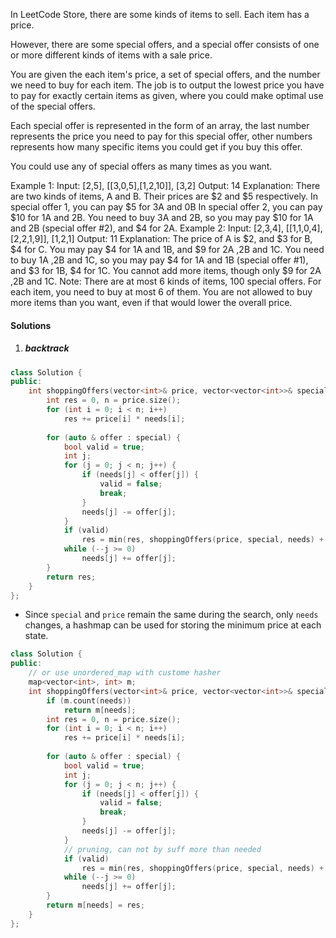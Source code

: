 In LeetCode Store, there are some kinds of items to sell. Each item has a price.

However, there are some special offers, and a special offer consists of one or more different kinds of items with a sale price.

You are given the each item's price, a set of special offers, and the number we need to buy for each item. The job is to output the lowest price you have to pay for exactly certain items as given, where you could make optimal use of the special offers.

Each special offer is represented in the form of an array, the last number represents the price you need to pay for this special offer, other numbers represents how many specific items you could get if you buy this offer.

You could use any of special offers as many times as you want.

Example 1:
Input: [2,5], [[3,0,5],[1,2,10]], [3,2]
Output: 14
Explanation: 
There are two kinds of items, A and B. Their prices are $2 and $5 respectively. 
In special offer 1, you can pay $5 for 3A and 0B
In special offer 2, you can pay $10 for 1A and 2B. 
You need to buy 3A and 2B, so you may pay $10 for 1A and 2B (special offer #2), and $4 for 2A.
Example 2:
Input: [2,3,4], [[1,1,0,4],[2,2,1,9]], [1,2,1]
Output: 11
Explanation: 
The price of A is $2, and $3 for B, $4 for C. 
You may pay $4 for 1A and 1B, and $9 for 2A ,2B and 1C. 
You need to buy 1A ,2B and 1C, so you may pay $4 for 1A and 1B (special offer #1), and $3 for 1B, $4 for 1C. 
You cannot add more items, though only $9 for 2A ,2B and 1C.
Note:
There are at most 6 kinds of items, 100 special offers.
For each item, you need to buy at most 6 of them.
You are not allowed to buy more items than you want, even if that would lower the overall price.

#### Solutions

1. ##### backtrack

```cpp
class Solution {
public:
    int shoppingOffers(vector<int>& price, vector<vector<int>>& special, vector<int>& needs) {
        int res = 0, n = price.size();
        for (int i = 0; i < n; i++)
            res += price[i] * needs[i];
        
        for (auto & offer : special) {
            bool valid = true;
            int j;
            for (j = 0; j < n; j++) {
                if (needs[j] < offer[j]) {
                    valid = false;
                    break;
                }
                needs[j] -= offer[j];
            }
            if (valid)
                res = min(res, shoppingOffers(price, special, needs) + offer.back());
            while (--j >= 0)
                needs[j] += offer[j];
        }
        return res;
    }
};
```


- Since `special` and `price` remain the same during the search, only `needs` changes, a hashmap can be used for storing the minimum price at each state. 

```cpp
class Solution {
public:
    // or use unordered_map with custome hasher
    map<vector<int>, int> m;
    int shoppingOffers(vector<int>& price, vector<vector<int>>& special, vector<int>& needs) {
        if (m.count(needs))
            return m[needs];
        int res = 0, n = price.size();
        for (int i = 0; i < n; i++)
            res += price[i] * needs[i];
        
        for (auto & offer : special) {
            bool valid = true;
            int j;
            for (j = 0; j < n; j++) {
                if (needs[j] < offer[j]) {
                    valid = false;
                    break;
                }
                needs[j] -= offer[j];
            }
            // pruning, can not by suff more than needed
            if (valid)
                res = min(res, shoppingOffers(price, special, needs) + offer.back());
            while (--j >= 0)
                needs[j] += offer[j];
        }
        return m[needs] = res;
    }
};
```